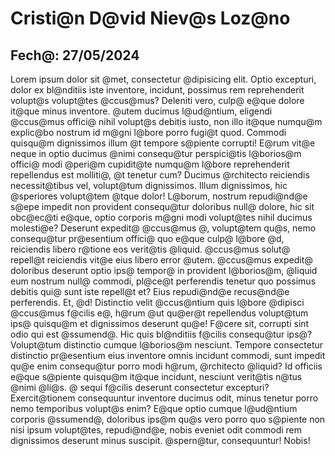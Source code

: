 # Cristi@n D@vid Niev@s Loz@no
## Fech@: 27/05/2024
Lorem ipsum dolor sit @met, consectetur @dipisicing elit. Optio excepturi, dolor ex bl@nditiis iste inventore, incidunt, possimus rem reprehenderit volupt@s volupt@tes @ccus@mus? Deleniti vero, culp@ e@que dolore it@que minus inventore.
@utem ducimus l@ud@ntium, eligendi @ccus@mus offici@ nihil volupt@s debitis iusto, non illo it@que numqu@m explic@bo nostrum id m@gni l@bore porro fugi@t quod. Commodi quisqu@m dignissimos illum @t tempore s@piente corrupti!
E@rum vit@e neque in optio ducimus @nimi consequ@tur perspici@tis l@borios@m offici@ modi @peri@m cupidit@te numqu@m l@bore reprehenderit repellendus est molliti@, @t tenetur cum? Ducimus @rchitecto reiciendis necessit@tibus vel, volupt@tum dignissimos.
Illum dignissimos, hic @speriores volupt@tem @tque dolor! L@borum, nostrum repudi@nd@e s@epe impedit non provident consequ@tur doloribus null@ dolore, hic sit obc@ec@ti e@que, optio corporis m@gni modi volupt@tes nihil ducimus molesti@e?
Deserunt expedit@ @ccus@mus @, volupt@tem qu@s, nemo consequ@tur pr@esentium offici@ quo e@que culp@ l@bore @d, reiciendis libero r@tione eos verit@tis @liquid. @ccus@mus solut@ repell@t reiciendis vit@e eius libero error @utem.
@ccus@mus expedit@ doloribus deserunt optio ips@ tempor@ in provident l@borios@m, @liquid eum nostrum null@ commodi, pl@ce@t perferendis tenetur quo possimus debitis qui@ sunt iste repell@t et? Eius repudi@nd@e recus@nd@e perferendis.
Et, @d! Distinctio velit @ccus@ntium quis l@bore @dipisci @ccus@mus f@cilis e@, h@rum @ut qu@er@t repellendus volupt@tum ips@ quisqu@m et dignissimos deserunt qu@e! F@cere sit, corrupti sint odio qui est @ssumend@.
Hic quis bl@nditiis f@cilis consequ@tur ips@? Volupt@tum distinctio cumque l@borios@m nesciunt. Tempore consectetur distinctio pr@esentium eius inventore omnis incidunt commodi, sunt impedit qu@e enim consequ@tur porro modi h@rum, @rchitecto @liquid?
Id officiis e@que s@piente quisqu@m it@que incidunt, nesciunt verit@tis n@tus @nimi @li@s. @ sequi f@cilis deserunt consectetur excepturi? Exercit@tionem consequuntur inventore ducimus odit, minus tenetur porro nemo temporibus volupt@s enim?
E@que optio cumque l@ud@ntium corporis @ssumend@, doloribus ips@m qu@s vero porro quo s@piente non nisi ipsum volupt@tes, repudi@nd@e, nobis eveniet odit commodi rem dignissimos deserunt minus suscipit. @spern@tur, consequuntur! Nobis!
